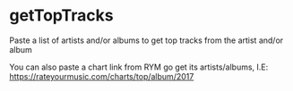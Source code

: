 # getTopTracks
Paste a list of artists and/or albums to get top tracks from the artist and/or album

You can also paste a chart link from RYM go get its artists/albums, I.E: https://rateyourmusic.com/charts/top/album/2017
